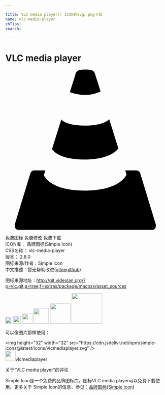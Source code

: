 ```yaml
---

title: VLC media player() ICON转svg、png下载
name: vlc-media-player
zhTips: 
search: 

---
```


# VLC media player  <small style="font-size: 60%;font-weight: 100"></small>

<div id="svg" class="svg-wrap">
<svg role="img" viewBox="0 0 24 24" xmlns="http://www.w3.org/2000/svg"><title>VLC media player icon</title><path d="M11.891 13.463c3.757 0 4.854-1.347 5.065-1.674l-1.36-4.334c-.36.34-1.327.937-3.68.937-2.292 0-3.188-.567-3.52-.91l-1.39 4.422c.228.361 1.255 1.56 4.885 1.56zM11.917 3.807a6.143 6.143 0 0 0 2.376-.507L13.435.566a.781.781 0 0 0-.406-.437S12.914 0 12.032 0s-1.055.136-1.055.136a.733.733 0 0 0-.41.43l-.884 2.815a6.77 6.77 0 0 0 2.234.426zM22.59 23.319a.395.395 0 0 0-.016-.16l-2.334-7.632a.647.647 0 0 0-.583-.431h-1.663l.2.64c-.24.485-1.488 2.38-6.303 2.38-4.6 0-5.828-1.73-6.11-2.308l.223-.712H4.343a.647.647 0 0 0-.583.431L1.426 23.16a.398.398 0 0 0-.017.15l-.002.02a1.843 1.843 0 0 0 .024.226.528.528 0 0 0 .51.445H22.06a.528.528 0 0 0 .51-.445 1.843 1.843 0 0 0 .023-.226z"/></svg>
</div>
<detail full-name='vlc-media-player'></detail>

<div class="detail-page">
<p>
<span><span class="badge-success badge">免费图标</span> <span class="badge-success badge">免费修改</span>  <span class="badge-success badge">免费下载</span> </span>
<br/>
<span>
ICON库：
<span class="badge-secondary badge">品牌图标(Simple Icon)</span> 
</span>
<br/>
<span>
CSS名称：
<span class="badge-secondary badge">vlc-media-player</span> 
</span>

<br/>
<span>
版本：
<span class="badge-secondary badge">2.8.0</span> 
</span>
<br/>
<span>图标来源/作者：<span class="badge-light badge">Simple Icon</span></span> 
<br/>
<span class="zh-detail">中文描述：暂无<span class="help-link"><span>帮助改进</span>(<a href="https://gitee.com/liuwave/icon-helper/edit/master/json/brands/vlc-media-player.json" target="_blank" rel="noopener noreferrer">gitee</a><a href="https://github.com/liuwave/icon-helper/edit/master/json/brands/vlc-media-player.json" target="_blank" rel="noopener noreferrer">github</a></span>)</span><br/>
</p>
</div><div class="description description alert alert-light"><p>图标来源地址：<a href="http://git.videolan.org/?p=vlc.git;a=tree;f=extras/package/macosx/asset_sources" target="_blank" rel="noopener noreferrer">http://git.videolan.org/?p=vlc.git;a=tree;f=extras/package/macosx/asset_sources</a></p></div>
<div class="alert alert-dark">
<img height="21" width="21" src="https://cdn.jsdelivr.net/npm/simple-icons@latest/icons/vlcmediaplayer.svg" />
<img height="24" width="24" src="https://cdn.jsdelivr.net/npm/simple-icons@latest/icons/vlcmediaplayer.svg" />
<img height="32" width="32" src="https://cdn.jsdelivr.net/npm/simple-icons@latest/icons/vlcmediaplayer.svg" />
<img height="48" width="48" src="https://cdn.jsdelivr.net/npm/simple-icons@latest/icons/vlcmediaplayer.svg" />
<img height="64" width="64" src="https://cdn.jsdelivr.net/npm/simple-icons@latest/icons/vlcmediaplayer.svg" />
<img height="96" width="96" src="https://cdn.jsdelivr.net/npm/simple-icons@latest/icons/vlcmediaplayer.svg" />

</div>
<div>
  <p>可以像图片那样使用：    
  </p>
  <div class="alert alert-primary" style="font-size: 14px">
    &lt;img height="32" width="32" src="https://cdn.jsdelivr.net/npm/simple-icons@latest/icons/vlcmediaplayer.svg" /&gt;
    <copy-btn content='<img height="32" width="32" src="https://cdn.jsdelivr.net/npm/simple-icons@latest/icons/vlcmediaplayer.svg" />'></copy-btn>
  </div>
  <div class="alert alert-secondary">
    <img height="32" width="32" src="https://cdn.jsdelivr.net/npm/simple-icons@latest/icons/vlcmediaplayer.svg" />vlcmediaplayer
    <copy-btn content="vlcmediaplayer" btn-title="复制图标名称"></copy-btn>
  </div>
</div>

<Vssue title="关于“VLC media player”的评论" >关于“VLC media player”的评论</Vssue>


<div><p>Simple Icon是一个免费的品牌图标库。图标VLC media player可以免费下载使用。更多关于  Simple Icon的信息，参见：<a target="_blank" href="https://iconhelper.cn/brands.html">品牌图标(Simple Icon)</a>
</p></div>
